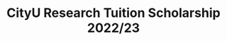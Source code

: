 ---
title: CityU Research Tuition Scholarship  2022/23
publication: true
start: 2022-09-01
authors: 香港城市大学
---